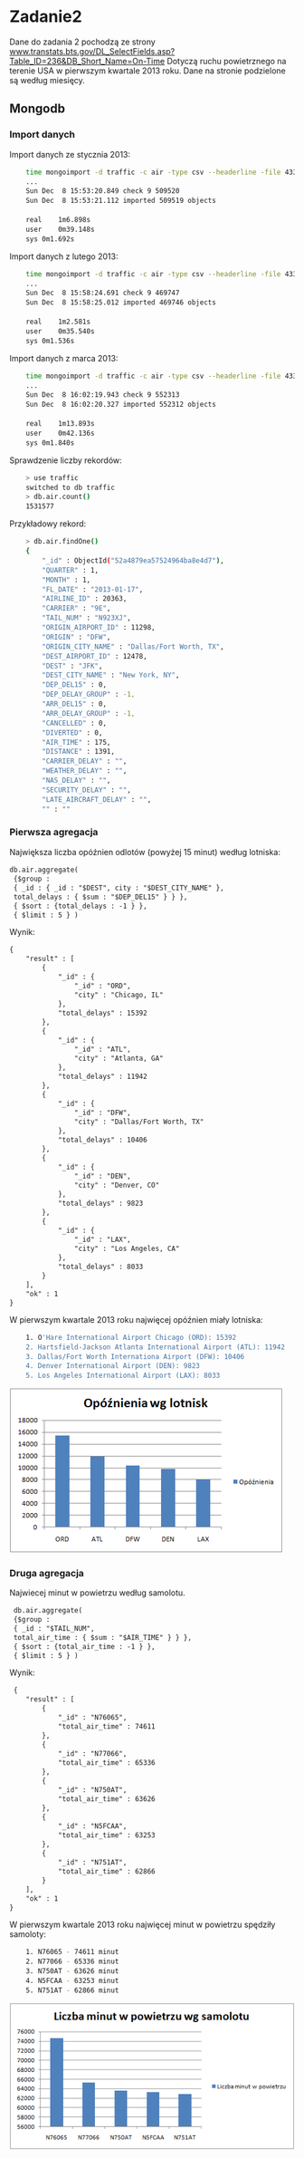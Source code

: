<h1>Zadanie2</h2>



Dane do zadania 2 pochodzą ze strony www.transtats.bts.gov/DL_SelectFields.asp?Table_ID=236&DB_Short_Name=On-Time
Dotyczą ruchu powietrznego na terenie USA w pierwszym kwartale 2013 roku. Dane na stronie podzielone są według miesięcy.

<h2>Mongodb</h2>

<h3>Import danych</h3>

Import danych ze stycznia 2013:
```sh
	time mongoimport -d traffic -c air -type csv --headerline -file 433312457_T_ONTIME_2013_1.csv <br />
	...
	Sun Dec  8 15:53:20.849 check 9 509520
	Sun Dec  8 15:53:21.112 imported 509519 objects
	
	real	1m6.898s
	user	0m39.148s
	sys	0m1.692s
```
Import danych z lutego 2013:
```sh
	time mongoimport -d traffic -c air -type csv --headerline -file 433314029_T_ONTIME_2013_2.csv <br />
	...
	Sun Dec  8 15:58:24.691 check 9 469747
	Sun Dec  8 15:58:25.012 imported 469746 objects
	
	real	1m2.581s
	user	0m35.540s
	sys	0m1.536s
```
Import danych z marca 2013:
```sh
	time mongoimport -d traffic -c air -type csv --headerline -file 433314029_T_ONTIME_2013_3.csv 
	...
	Sun Dec  8 16:02:19.943 check 9 552313
	Sun Dec  8 16:02:20.327 imported 552312 objects
	
	real	1m13.893s
	user	0m42.136s
	sys	0m1.840s
```
Sprawdzenie liczby rekordów:
```sh
	> use traffic
	switched to db traffic
	> db.air.count()
	1531577
```
Przykładowy rekord:	
```sh
	> db.air.findOne()
	{
		"_id" : ObjectId("52a4879ea57524964ba8e4d7"),
		"QUARTER" : 1,
		"MONTH" : 1,
		"FL_DATE" : "2013-01-17",
		"AIRLINE_ID" : 20363,
		"CARRIER" : "9E",
		"TAIL_NUM" : "N923XJ",
		"ORIGIN_AIRPORT_ID" : 11298,
		"ORIGIN" : "DFW",
		"ORIGIN_CITY_NAME" : "Dallas/Fort Worth, TX",
		"DEST_AIRPORT_ID" : 12478,
		"DEST" : "JFK",
		"DEST_CITY_NAME" : "New York, NY",
		"DEP_DEL15" : 0,
		"DEP_DELAY_GROUP" : -1,
		"ARR_DEL15" : 0,
		"ARR_DELAY_GROUP" : -1,
		"CANCELLED" : 0,
		"DIVERTED" : 0,
		"AIR_TIME" : 175,
		"DISTANCE" : 1391,
		"CARRIER_DELAY" : "",
		"WEATHER_DELAY" : "",
		"NAS_DELAY" : "",
		"SECURITY_DELAY" : "",
		"LATE_AIRCRAFT_DELAY" : "",
		"" : ""
```
	
<h3>Pierwsza agregacja</h3>

Największa liczba opóźnien odlotów (powyżej 15 minut) według lotniska:

	db.air.aggregate(
	 {$group : 
	 { _id : { _id : "$DEST", city : "$DEST_CITY_NAME" }, 
	 total_delays : { $sum : "$DEP_DEL15" } } }, 
	 { $sort : {total_delays : -1 } }, 
	 { $limit : 5 } )
 
Wynik:

	{
		"result" : [
			{
				"_id" : {
					"_id" : "ORD",
					"city" : "Chicago, IL"
				},
				"total_delays" : 15392
			},
			{
				"_id" : {
					"_id" : "ATL",
					"city" : "Atlanta, GA"
				},
				"total_delays" : 11942
			},
			{
				"_id" : {
					"_id" : "DFW",
					"city" : "Dallas/Fort Worth, TX"
				},
				"total_delays" : 10406
			},
			{
				"_id" : {
					"_id" : "DEN",
					"city" : "Denver, CO"
				},
				"total_delays" : 9823
			},
			{
				"_id" : {
					"_id" : "LAX",
					"city" : "Los Angeles, CA"
				},
				"total_delays" : 8033
			}
		],
		"ok" : 1
	}
		
W pierwszym kwartale 2013 roku najwięcej opóźnien miały lotniska:
```sh
	1. O'Hare International Airport Chicago (ORD): 15392 
	2. Hartsfield-Jackson Atlanta International Airport (ATL): 11942
	3. Dallas/Fort Worth Internationa Airport (DFW): 10406
	4. Denver International Airport (DEN): 9823
	5. Los Angeles International Airport (LAX): 8033
```
![wykres1](../../images/tsott/wykres1.png)


<h3>Druga agregacja</h3>

Najwiecej minut w powietrzu według samolotu.
 
	 db.air.aggregate(
	 {$group : 
	 { _id : "$TAIL_NUM", 
	 total_air_time : { $sum : "$AIR_TIME" } } }, 
	 { $sort : {total_air_time : -1 } }, 
	 { $limit : 5 } )
 
Wynik:

	 {
		"result" : [
			{
				"_id" : "N76065",
				"total_air_time" : 74611
			},
			{
				"_id" : "N77066",
				"total_air_time" : 65336
			},
			{
				"_id" : "N750AT",
				"total_air_time" : 63626
			},
			{
				"_id" : "N5FCAA",
				"total_air_time" : 63253
			},
			{
				"_id" : "N751AT",
				"total_air_time" : 62866
			}
		],
		"ok" : 1
	}

W pierwszym kwartale 2013 roku najwięcej minut w powietrzu spędziły samoloty:
```sh
	1. N76065 - 74611 minut
	2. N77066 - 65336 minut
	3. N750AT - 63626 minut
	4. N5FCAA - 63253 minut
	5. N751AT - 62866 minut
```
![wykres2](../../images/tsott/wykres2.png)




